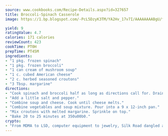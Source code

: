 ```yaml
---
source: www.cookbooks.com/Recipe-Details.aspx?id=327657
title: Broccoli-Spinach Casserole
image: https://1.bp.blogspot.com/-PcL5DzyK3TM/YA2Hv_17v7I/AAAAAAAABgU/fyHeesSth_IZW9mL5lk6GxJO8cW8ksrGACLcBGAsYHQ/s320/12.png

yield: 9
ratingValue: 4.7
calories: 171 calories
reviewCount: 423
cookTime: PT0H
prepTime: PT45M
ingredients:
- "1 pkg. frozen spinach"
- "1 pkg. frozen broccoli"
- "1 can cream of mushroom soup"
- "1 c. cubed American cheese"
- "2 c. herbed seasoned croutons"
- "3 Tbsp. margarine"
directions:
- "Cook spinach and broccoli half as long as directions call for. Drain."
- "Add a little salt and pepper."
- "Combine soup and cheese. Cook until cheese melts."
- "Combine vegetables and soup mixture. Pour into a 9 x 12-inch pan."
- "Mix croutons with melted margarine. Sprinkle on top."
- "Bake 20 to 25 minutes at 350u00b0."
crypto:
- "From MDMA to LSD, computer equipment to jewelry, Silk Road dangled a menu listing all the greatest things Bitcoin can buy."
---
```

